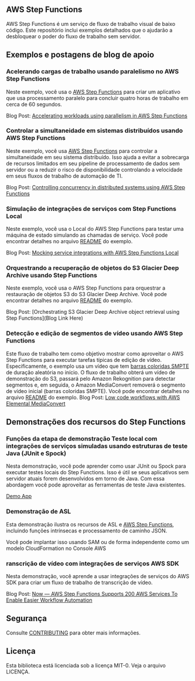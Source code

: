 ## AWS Step Functions

AWS Step Functions é um serviço de fluxo de trabalho visual de baixo código. Este repositório inclui exemplos detalhados que o ajudarão a desbloquear o poder do fluxo de trabalho sem servidor.

## Exemplos e postagens de blog de apoio

### Acelerando cargas de trabalho usando paralelismo no AWS Step Functions

Neste exemplo, você usa o [AWS Step Functions](https://aws.amazon.com/step-functions/) para criar um aplicativo que usa processamento paralelo para concluir quatro horas de trabalho em cerca de 60 segundos.

Blog Post: [Accelerating workloads using parallelism in AWS Step Functions](https://aws.amazon.com/blogs/compute/accelerating-workloads-using-parallelism-in-aws-step-functions/)

### Controlar a simultaneidade em sistemas distribuídos usando AWS Step Functions

Neste exemplo, você usa [AWS Step Functions](https://aws.amazon.com/step-functions/) para controlar a simultaneidade em seu sistema distribuído. Isso ajuda a evitar a sobrecarga de recursos limitados em seu pipeline de processamento de dados sem servidor ou a reduzir o risco de disponibilidade controlando a velocidade em seus fluxos de trabalho de automação de TI.

Blog Post: [Controlling concurrency in distributed systems using AWS Step Functions](https://aws.amazon.com/blogs/compute/controlling-concurrency-in-distributed-systems-using-aws-step-functions/)

### Simulação de integrações de serviços com Step Functions Local
Neste exemplo, você usa o Local do AWS Step Functions para testar uma máquina de estado simulando as chamadas de serviço. Você pode encontrar detalhes no arquivo [README](./sam/app-local-testing-mock-config/README.md) do exemplo.

Blog Post: [Mocking service integrations with AWS Step Functions Local](https://aws.amazon.com/blogs/compute/mocking-service-integrations-with-aws-step-functions-local/)

### Orquestrando a recuperação de objetos do S3 Glacier Deep Archive usando Step Functions
Neste exemplo, você usa o AWS Step Functions para orquestrar a restauração de objetos S3 do S3 Glacier Deep Archive. Você pode encontrar detalhes no arquivo [README](./cdk/app-glacier-deep-archive-retrieval/README.md) do exemplo.

Blog Post: [Orchestrating S3 Glacier Deep Archive object retrieval using Step Functions](Blog Link Here)

### Detecção e edição de segmentos de vídeo usando AWS Step Functions
Este fluxo de trabalho tem como objetivo mostrar como aproveitar o AWS Step Functions para executar tarefas típicas de edição de vídeo. Especificamente, o exemplo usa um vídeo que tem [barras coloridas SMPTE](https://en.wikipedia.org/wiki/SMPTE_color_bars) de duração aleatória no início. O fluxo de trabalho obterá um vídeo de demonstração do S3, passará pelo Amazon Rekognition para detectar segmentos e, em seguida, o Amazon MediaConvert removerá o segmento de vídeo inicial (barras coloridas SMPTE). Você pode encontrar detalhes no arquivo [README](./sam/app-video-segment-detection-and-edition/README.md) do exemplo.
Blog Post: [Low code workflows with AWS Elemental MediaConvert](https://aws.amazon.com/blogs/media/low-code-workflows-with-aws-elemental-mediaconvert/)

## Demonstrações dos recursos do Step Functions

### Funções da etapa de demonstração Teste local com integrações de serviços simuladas usando estruturas de teste Java (JUnit e Spock)
Nesta demonstração, você pode aprender como usar JUnit ou Spock para executar testes locais do Step Functions. Isso é útil se seus aplicativos sem servidor atuais forem desenvolvidos em torno de Java. Com essa abordagem você pode aproveitar as ferramentas de teste Java existentes.

[Demo App](./sam/demo-local-testing-using-java/README.md)

### Demonstração de ASL

Esta demonstração ilustra os recursos de ASL e [AWS Step Functions](https://aws.amazon.com/step-functions/), incluindo funções intrínsecas e processamento de caminho JSON.

Você pode implantar isso usando SAM ou de forma independente como um modelo CloudFormation no Console AWS

### ranscrição de vídeo com integrações de serviços AWS SDK ###

Nesta demonstração, você aprende a usar integrações de serviços do AWS SDK para criar um fluxo de trabalho de transcrição de vídeo.

Blog Post: [Now — AWS Step Functions Supports 200 AWS Services To Enable Easier Workflow Automation](https://github.com/aws-samples/aws-stepfunctions-examples/tree/main/sam/demo-video-transcription)

## Segurança

Consulte [CONTRIBUTING](CONTRIBUTING.md#security-issue-notifications) para obter mais informações.

## Licença

Esta biblioteca está licenciada sob a licença MIT-0. Veja o arquivo LICENÇA.

